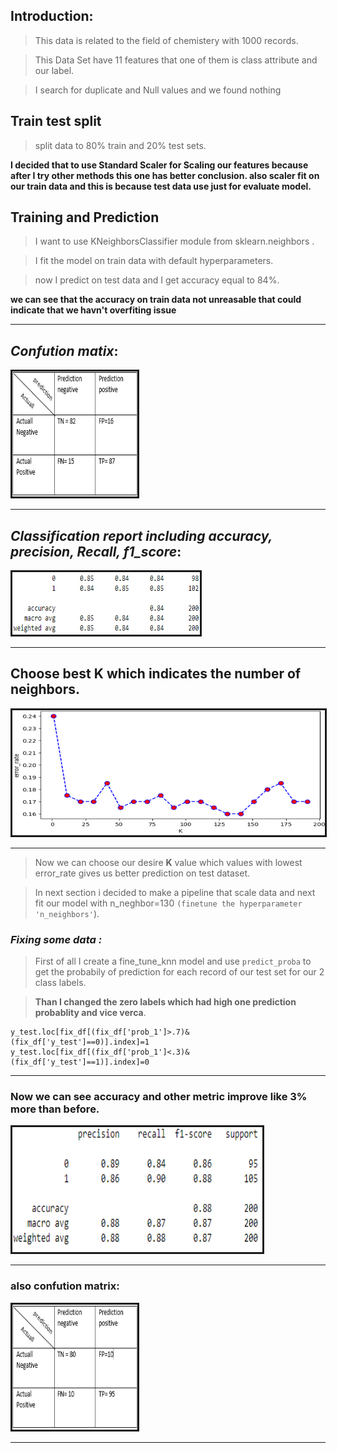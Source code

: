 ## Introduction:


> This data is related to the field of chemistery with 1000 records.

> This Data Set have 11 features that one of them is class attribute and our label.

> I search for duplicate and Null values and we found nothing 

## Train test split

> split data to 80% train and 20% test sets.

**I decided that to use Standard Scaler for Scaling our features because after I try other methods this one has better conclusion. also scaler fit on our train data and this is because test data use just for evaluate model.**

## Training and Prediction

> I want to use KNeighborsClassifier module from sklearn.neighbors .

> I fit the model on train data with default hyperparameters.

> now I predict on test data and I get accuracy equal to 84%.

**we can see that the accuracy on train data not unreasable that could indicate that we havn't overfiting issue**

---

## ***Confution matix***: 

<th colspan="3"><img src=".\Images\cm1.png" alt="" border='3' height='200' width='200' /></th>

---

## ***Classification report including accuracy, precision, Recall, f1_score***: 
<th colspan="3"><img src=".\Images\cr1.png" alt="" border='3' height='100' width='300' /></th>

---

## Choose best **K** which indicates the number of neighbors.
<th colspan="3"><img src=".\Images\error.png" alt="" border='3' height='200' width='500' /></th>

---

> Now we can choose our desire **K** value which values with lowest error_rate gives us better prediction on test dataset.

> In next section i decided to make a pipeline that scale data and next fit our model with n_neghbor=130 `(finetune the hyperparameter 'n_neighbors'`).

### ***Fixing some data :***
> First of all I create a fine_tune_knn model and use `predict_proba` to get the probabily of prediction for each record of our test set for our 2 class labels.

> **Than I changed the zero labels which had high one prediction probablity  and vice verca**.

```
y_test.loc[fix_df[(fix_df['prob_1']>.7)&(fix_df['y_test']==0)].index]=1
y_test.loc[fix_df[(fix_df['prob_1']<.3)&(fix_df['y_test']==1)].index]=0
```

---

### **Now we can see accuracy and other metric improve like 3% more than before.**
<th colspan="3"><img src=".\Images\cr2.png" alt="" border='3' height='200' width='400' /></th>

---

### **also confution matrix:**
<th colspan="3"><img src=".\Images\cm2.png" alt="" border='3' height='200' width='200' /></th>

---
